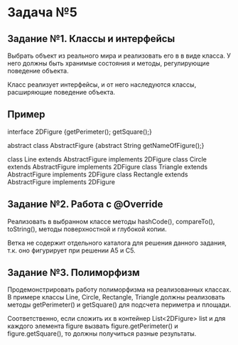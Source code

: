 # Задача №5
## Задание №1. Классы и интерфейсы

Выбрать объект из реального мира и реализовать его в в виде класса. У него должны быть хранимые состояния и методы, регулирующие поведение объекта.

Класс реализует интерфейсы, и от него наследуются классы, расширяющие поведение объекта.

## Пример

interface 2DFigure {getPerimeter(); getSquare();}

abstract class AbstractFigure {abstract String getNameOfFigure();}

class Line extends AbstractFigure implements 2DFigure
class Circle extends AbstractFigure implements 2DFigure
class Triangle extends AbstractFigure implements 2DFigure
class Rectangle extends AbstractFigure implements 2DFigure

## Задание №2. Работа с @Override

Реализовать в выбранном классе методы hashCode(), compareTo(), toString(), методы поверхностной и глубокой копии.

Ветка не содержит отдельного каталога для решения данного задания, т.к. оно фигурирует при решении A5 и C5.

## Задание №3. Полиморфизм

Продемонстрировать работу полиморфизма на реализованных классах. В примере классы Line, Circle, Rectangle, Triangle должны реализовать методы getPerimeter() и getSquare() для подсчета периметра и площади. 

Соответственно, если сложить их в контейнер List<2DFigure> list и для каждого элемента figure вызвать figure.getPerimeter() и figure.getSquare(), то должны получиться разные результаты.
